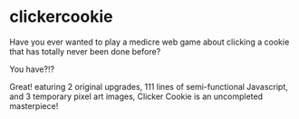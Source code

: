 # clickercookie
Have you ever wanted to play a medicre web game about clicking a cookie that has totally never been done before?

You have?!?

Great!
eaturing 2 original upgrades, 111 lines of semi-functional Javascript, and 3 temporary pixel art images, Clicker Cookie is an uncompleted masterpiece!
